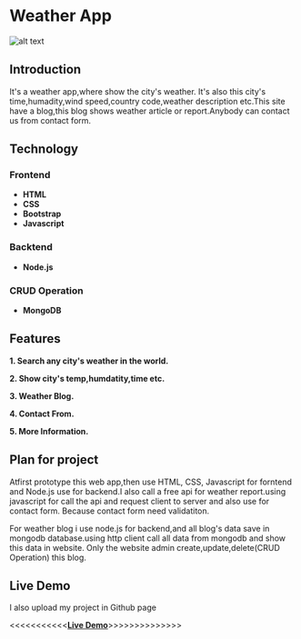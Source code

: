 # Weather App
![alt text](https://pdc.is/wp-content/uploads/2017/11/web-app-development.jpg)
## Introduction
It's a weather app,where show the city's weather. It's also this city's time,humadity,wind speed,country code,weather description etc.This site have a blog,this blog shows weather article or report.Anybody can contact us from contact form.

## Technology
### Frontend
* **HTML**
* **CSS**
* **Bootstrap**
* **Javascript**

### Backtend
* **Node.js**

### CRUD Operation
* **MongoDB**

## Features
**1. Search any city's weather in the world.**

**2. Show city's temp,humdatity,time etc.**

**3. Weather Blog.**

**4. Contact From.**

**5. More Information.**

## Plan for project
Atfirst prototype this web app,then use HTML, CSS, Javascript for forntend and Node.js use for backend.I also call a free api for weather report.using javascript for call the api and request client to server and also use for contact form. Because contact form need validatiton.

For weather blog i use node.js for backend,and all blog's data save in mongodb database.using http client call all data from mongodb and show this data in website. Only the website admin create,update,delete(CRUD Operation) this blog. 

## Live Demo
I also upload my project in Github page

<<<<<<<<<<<**[Live Demo](https://diptoroy.github.io/Weather-App/)**>>>>>>>>>>>>>>

